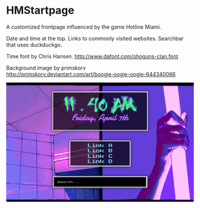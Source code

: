 # HMStartpage
A customized frontpage influenced by the game Hotline Miami. 

Date and time at the top.
Links to commonly visited websites. 
Searchbar that uses duckduckgo.

Time font by Chris Hansen.
http://www.dafont.com/shoguns-clan.font

Background image by primskorv
http://primskorv.deviantart.com/art/boogie-oogie-oogie-644340066

![screenshot](Images/screenshot.png)